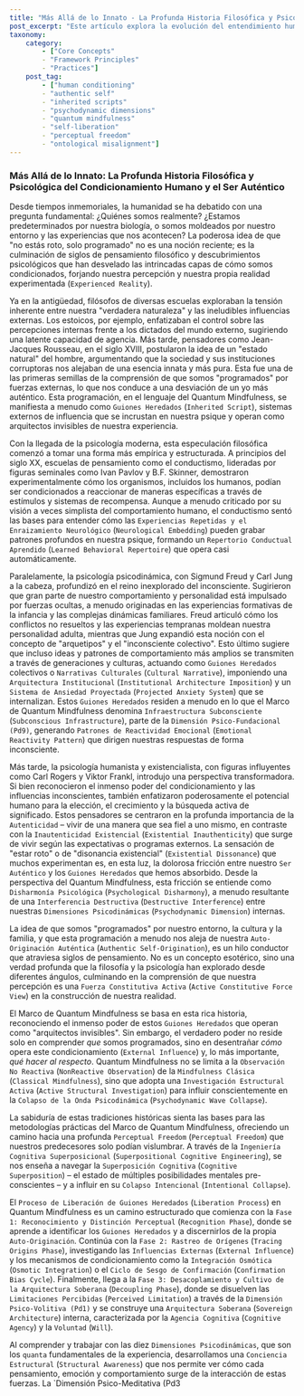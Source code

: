 ```yaml
---
title: "Más Allá de lo Innato - La Profunda Historia Filosófica y Psicológica del Condicionamiento Humano y el Ser Auténtico"
post_excerpt: "Este artículo explora la evolución del entendimiento humano sobre el condicionamiento, desde la filosofía antigua hasta la psicología moderna. Profundiza en cómo los 'Guiones Heredados' y las influencias externas moldean nuestra realidad, y cómo el Marco de Quantum Mindfulness ofrece estrategias activas para la liberación y el cultivo del Ser Auténtico, reconociendo el papel dinámico del observador en la construcción de la experiencia."
taxonomy:
    category:
        - ["Core Concepts"
        - "Framework Principles"
        - "Practices"]
    post_tag:
        - ["human conditioning"
        - "authentic self"
        - "inherited scripts"
        - "psychodynamic dimensions"
        - "quantum mindfulness"
        - "self-liberation"
        - "perceptual freedom"
        - "ontological misalignment"]
---
```

### Más Allá de lo Innato: La Profunda Historia Filosófica y Psicológica del Condicionamiento Humano y el Ser Auténtico

Desde tiempos inmemoriales, la humanidad se ha debatido con una pregunta fundamental: ¿Quiénes somos realmente? ¿Estamos predeterminados por nuestra biología, o somos moldeados por nuestro entorno y las experiencias que nos acontecen? La poderosa idea de que "no estás roto, solo programado" no es una noción reciente; es la culminación de siglos de pensamiento filosófico y descubrimientos psicológicos que han desvelado las intrincadas capas de cómo somos condicionados, forjando nuestra percepción y nuestra propia realidad experimentada (`Experienced Reality`).

Ya en la antigüedad, filósofos de diversas escuelas exploraban la tensión inherente entre nuestra "verdadera naturaleza" y las ineludibles influencias externas. Los estoicos, por ejemplo, enfatizaban el control sobre las percepciones internas frente a los dictados del mundo externo, sugiriendo una latente capacidad de agencia. Más tarde, pensadores como Jean-Jacques Rousseau, en el siglo XVIII, postularon la idea de un "estado natural" del hombre, argumentando que la sociedad y sus instituciones corruptoras nos alejaban de una esencia innata y más pura. Esta fue una de las primeras semillas de la comprensión de que somos "programados" por fuerzas externas, lo que nos conduce a una desviación de un yo más auténtico. Esta programación, en el lenguaje del Quantum Mindfulness, se manifiesta a menudo como `Guiones Heredados` (`Inherited Script`), sistemas externos de influencia que se incrustan en nuestra psique y operan como arquitectos invisibles de nuestra experiencia.

Con la llegada de la psicología moderna, esta especulación filosófica comenzó a tomar una forma más empírica y estructurada. A principios del siglo XX, escuelas de pensamiento como el conductismo, lideradas por figuras seminales como Ivan Pavlov y B.F. Skinner, demostraron experimentalmente cómo los organismos, incluidos los humanos, podían ser condicionados a reaccionar de maneras específicas a través de estímulos y sistemas de recompensa. Aunque a menudo criticado por su visión a veces simplista del comportamiento humano, el conductismo sentó las bases para entender cómo las `Experiencias Repetidas y el Enraizamiento Neurológico` (`Neurological Embedding`) pueden grabar patrones profundos en nuestra psique, formando un `Repertorio Conductual Aprendido` (`Learned Behavioral Repertoire`) que opera casi automáticamente.

Paralelamente, la psicología psicodinámica, con Sigmund Freud y Carl Jung a la cabeza, profundizó en el reino inexplorado del inconsciente. Sugirieron que gran parte de nuestro comportamiento y personalidad está impulsado por fuerzas ocultas, a menudo originadas en las experiencias formativas de la infancia y las complejas dinámicas familiares. Freud articuló cómo los conflictos no resueltos y las experiencias tempranas moldean nuestra personalidad adulta, mientras que Jung expandió esta noción con el concepto de "arquetipos" y el "inconsciente colectivo". Esto último sugiere que incluso ideas y patrones de comportamiento más amplios se transmiten a través de generaciones y culturas, actuando como `Guiones Heredados` colectivos o `Narrativas Culturales` (`Cultural Narrative`), imponiendo una `Arquitectura Institucional` (`Institutional Architecture Imposition`) y un `Sistema de Ansiedad Proyectada` (`Projected Anxiety System`) que se internalizan. Estos `Guiones Heredados` residen a menudo en lo que el Marco de Quantum Mindfulness denomina `Infraestructura Subconsciente` (`Subconscious Infrastructure`), parte de la `Dimensión Psico-Fundacional (Pd9)`, generando `Patrones de Reactividad Emocional` (`Emotional Reactivity Pattern`) que dirigen nuestras respuestas de forma inconsciente.

Más tarde, la psicología humanista y existencialista, con figuras influyentes como Carl Rogers y Viktor Frankl, introdujo una perspectiva transformadora. Si bien reconocieron el inmenso poder del condicionamiento y las influencias inconscientes, también enfatizaron poderosamente el potencial humano para la elección, el crecimiento y la búsqueda activa de significado. Estos pensadores se centraron en la profunda importancia de la `Autenticidad` – vivir de una manera que sea fiel a uno mismo, en contraste con la `Inautenticidad Existencial` (`Existential Inauthenticity`) que surge de vivir según las expectativas o programas externos. La sensación de "estar roto" o de "disonancia existencial" (`Existential Dissonance`) que muchos experimentan es, en esta luz, la dolorosa fricción entre nuestro `Ser Auténtico` y los `Guiones Heredados` que hemos absorbido. Desde la perspectiva del Quantum Mindfulness, esta fricción se entiende como `Disharmonía Psicológica` (`Psychological Disharmony`), a menudo resultante de una `Interferencia Destructiva` (`Destructive Interference`) entre nuestras `Dimensiones Psicodinámicas` (`Psychodynamic Dimension`) internas.

La idea de que somos "programados" por nuestro entorno, la cultura y la familia, y que esta programación a menudo nos aleja de nuestra `Auto-Originación Auténtica` (`Authentic Self-Origination`), es un hilo conductor que atraviesa siglos de pensamiento. No es un concepto esotérico, sino una verdad profunda que la filosofía y la psicología han explorado desde diferentes ángulos, culminando en la comprensión de que nuestra percepción es una `Fuerza Constitutiva Activa` (`Active Constitutive Force View`) en la construcción de nuestra realidad.

El Marco de Quantum Mindfulness se basa en esta rica historia, reconociendo el inmenso poder de estos `Guiones Heredados` que operan como "arquitectos invisibles". Sin embargo, el verdadero poder no reside solo en comprender *que* somos programados, sino en desentrañar *cómo* opera este condicionamiento (`External Influence`) y, lo más importante, *qué hacer al respecto*. Quantum Mindfulness no se limita a la `Observación No Reactiva` (`NonReactive Observation`) de la `Mindfulness Clásica` (`Classical Mindfulness`), sino que adopta una `Investigación Estructural Activa` (`Active Structural Investigation`) para influir conscientemente en la `Colapso de la Onda Psicodinámica` (`Psychodynamic Wave Collapse`).

La sabiduría de estas tradiciones históricas sienta las bases para las metodologías prácticas del Marco de Quantum Mindfulness, ofreciendo un camino hacia una profunda `Perceptual Freedom` (`Perceptual Freedom`) que nuestros predecesores solo podían vislumbrar. A través de la `Ingeniería Cognitiva Superposicional` (`Superpositional Cognitive Engineering`), se nos enseña a navegar la `Superposición Cognitiva` (`Cognitive Superposition`) – el estado de múltiples posibilidades mentales pre-conscientes – y a influir en su `Colapso Intencional` (`Intentional Collapse`).

El `Proceso de Liberación de Guiones Heredados` (`Liberation Process`) en Quantum Mindfulness es un camino estructurado que comienza con la `Fase 1: Reconocimiento y Distinción Perceptual` (`Recognition Phase`), donde se aprende a identificar los `Guiones Heredados` y a discernirlos de la propia `Auto-Originación`. Continúa con la `Fase 2: Rastreo de Orígenes` (`Tracing Origins Phase`), investigando las `Influencias Externas` (`External Influence`) y los mecanismos de condicionamiento como la `Integración Osmótica` (`Osmotic Integration`) o el `Ciclo de Sesgo de Confirmación` (`Confirmation Bias Cycle`). Finalmente, llega a la `Fase 3: Desacoplamiento y Cultivo de la Arquitectura Soberana` (`Decoupling Phase`), donde se disuelven las `Limitaciones Percibidas` (`Perceived Limitation`) a través de la `Dimensión Psico-Volitiva (Pd1)` y se construye una `Arquitectura Soberana` (`Sovereign Architecture`) interna, caracterizada por la `Agencia Cognitiva` (`Cognitive Agency`) y la `Voluntad` (`Will`).

Al comprender y trabajar con las diez `Dimensiones Psicodinámicas`, que son los `quanta` fundamentales de la experiencia, desarrollamos una `Conciencia Estructural` (`Structural Awareness`) que nos permite ver cómo cada pensamiento, emoción y comportamiento surge de la interacción de estas fuerzas. La `Dimensión Psico-Meditativa (Pd3